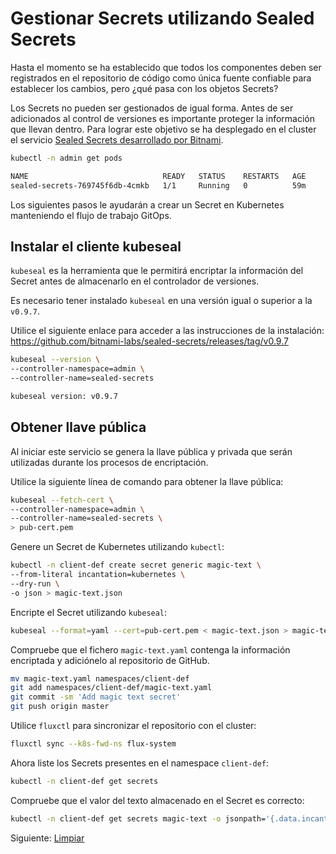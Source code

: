 # Gestionar Secrets utilizando Sealed Secrets

Hasta el momento se ha establecido que todos los componentes deben ser registrados en el repositorio de código como única fuente confiable para establecer los cambios, pero ¿qué pasa con los objetos Secrets?

Los Secrets no pueden ser gestionados de igual forma. Antes de ser adicionados al control de versiones es importante proteger la información que llevan dentro. Para lograr este objetivo se ha desplegado en el cluster el servicio [Sealed Secrets desarrollado por Bitnami](https://github.com/bitnami-labs/sealed-secrets).

```bash
kubectl -n admin get pods

NAME                              READY   STATUS    RESTARTS   AGE
sealed-secrets-769745f6db-4cmkb   1/1     Running   0          59m
```

Los siguientes pasos le ayudarán a crear un Secret en Kubernetes manteniendo el flujo de trabajo GitOps.

## Instalar el cliente kubeseal

`kubeseal` es la herramienta que le permitirá encriptar la información del Secret antes de almacenarlo en el controlador de versiones.

Es necesario tener instalado `kubeseal` en una versión igual o superior a la `v0.9.7`.

Utilice el siguiente enlace para acceder a las instrucciones de la instalación: <https://github.com/bitnami-labs/sealed-secrets/releases/tag/v0.9.7>

```bash
kubeseal --version \
--controller-namespace=admin \
--controller-name=sealed-secrets

kubeseal version: v0.9.7
```

## Obtener llave pública

Al iniciar este servicio se genera la llave pública y privada que serán utilizadas durante los procesos de encriptación.

Utilice la siguiente línea de comando para obtener la llave pública:

```bash
kubeseal --fetch-cert \
--controller-namespace=admin \
--controller-name=sealed-secrets \
> pub-cert.pem
```

Genere un Secret de Kubernetes utilizando `kubectl`:

```bash
kubectl -n client-def create secret generic magic-text \
--from-literal incantation=kubernetes \
--dry-run \
-o json > magic-text.json
```

Encripte el Secret utilizando `kubeseal`:

```bash
kubeseal --format=yaml --cert=pub-cert.pem < magic-text.json > magic-text.yaml
```

Compruebe que el fichero `magic-text.yaml` contenga la información encriptada y adiciónelo al repositorio de GitHub.

```bash
mv magic-text.yaml namespaces/client-def
git add namespaces/client-def/magic-text.yaml
git commit -sm 'Add magic text secret'
git push origin master
```

Utilice `fluxctl` para sincronizar el repositorio con el cluster:

```bash
fluxctl sync --k8s-fwd-ns flux-system
```

Ahora liste los Secrets presentes en el namespace `client-def`:

```bash
kubectl -n client-def get secrets
```

Compruebe que el valor del texto almacenado en el Secret es correcto:

```bash
kubectl -n client-def get secrets magic-text -o jsonpath='{.data.incantation}' | base64 --decode
```

Siguiente: [Limpiar](09-cleaning-up.md)
